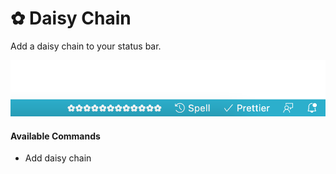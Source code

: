 # ✿ Daisy Chain

Add a daisy chain to your status bar.

![daisy chain screenshot](images/daisy-chain.png)

#### Available Commands
- Add daisy chain